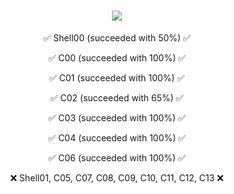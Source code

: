 <h1 align="center">
    <img src="https://readme-typing-svg.herokuapp.com/?font=Righteous&size=35&center=true&vCenter=true&width=500&height=70&duration=4000&lines=My+42+Piscine+progress...+👋;" />
</h1>

<div align="center">

✅ Shell00 (succeeded with 50%) ✅

✅ C00 (succeeded with 100%) ✅

✅ C01 (succeeded with 100%) ✅

✅ C02 (succeeded with 65%) ✅

✅ C03 (succeeded with 100%) ✅

✅ C04 (succeeded with 100%) ✅

✅ C06 (succeeded with 100%) ✅

❌ Shell01, C05, C07, C08, C09, C10, C11, C12, C13 ❌

 </div>
